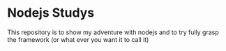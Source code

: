 # Nodejs Studys

This repository is to show my adventure with nodejs 
and to try fully grasp the framework
(or what ever you want it to call it)

